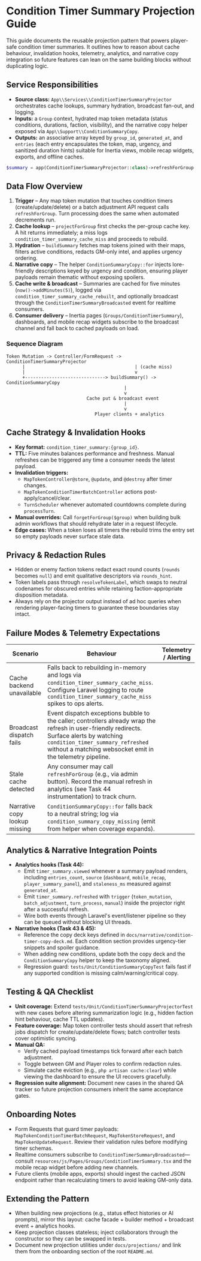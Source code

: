 # Condition Timer Summary Projection Guide

This guide documents the reusable projection pattern that powers player-safe condition timer summaries. It outlines how to reason about cache behaviour, invalidation hooks, telemetry, analytics, and narrative copy integration so future features can lean on the same building blocks without duplicating logic.

## Service Responsibilities
- **Source class:** `App\\Services\\ConditionTimerSummaryProjector` orchestrates cache lookups, summary hydration, broadcast fan-out, and logging.
- **Inputs:** a `Group` context, hydrated map token metadata (status conditions, durations, faction, visibility), and the narrative copy helper exposed via `App\\Support\\ConditionSummaryCopy`.
- **Outputs:** an associative array keyed by `group_id`, `generated_at`, and `entries` (each entry encapsulates the token, map, urgency, and sanitized duration hints) suitable for Inertia views, mobile recap widgets, exports, and offline caches.

```php
$summary = app(ConditionTimerSummaryProjector::class)->refreshForGroup($group);
```

## Data Flow Overview
1. **Trigger** – Any map token mutation that touches condition timers (create/update/delete) or a batch adjustment API request calls `refreshForGroup`. Turn processing does the same when automated decrements run.
2. **Cache lookup** – `projectForGroup` first checks the per-group cache key. A hit returns immediately; a miss logs `condition_timer_summary_cache_miss` and proceeds to rebuild.
3. **Hydration** – `buildSummary` fetches map tokens joined with their maps, filters active conditions, redacts GM-only intel, and applies urgency ordering.
4. **Narrative copy** – The helper `ConditionSummaryCopy::for` injects lore-friendly descriptions keyed by urgency and condition, ensuring player payloads remain thematic without exposing spoilers.
5. **Cache write & broadcast** – Summaries are cached for five minutes (`now()->addMinutes(5)`), logged via `condition_timer_summary_cache_rebuilt`, and optionally broadcast through the `ConditionTimerSummaryBroadcasted` event for realtime consumers.
6. **Consumer delivery** – Inertia pages (`Groups/ConditionTimerSummary`), dashboards, and mobile recap widgets subscribe to the broadcast channel and fall back to cached payloads on load.

### Sequence Diagram
```
Token Mutation -> Controller/FormRequest -> ConditionTimerSummaryProjector
      |                                         | (cache miss)
      |                                         v
      +------------------------------> buildSummary() -> ConditionSummaryCopy
                                            |
                                            v
                              Cache put & broadcast event
                                            |
                                            v
                                 Player clients + analytics
```

## Cache Strategy & Invalidation Hooks
- **Key format:** `condition_timer_summary:{group_id}`.
- **TTL:** Five minutes balances performance and freshness. Manual refreshes can be triggered any time a consumer needs the latest payload.
- **Invalidation triggers:**
  - `MapTokenController@store`, `@update`, and `@destroy` after timer changes.
  - `MapTokenConditionTimerBatchController` actions post-apply/cancel/clear.
  - `TurnScheduler` whenever automated countdowns complete during `processTurn`.
- **Manual overrides:** Call `forgetForGroup($group)` when building bulk admin workflows that should rehydrate later in a request lifecycle.
- **Edge cases:** When a token loses all timers the rebuild trims the entry set so empty payloads never surface stale data.

## Privacy & Redaction Rules
- Hidden or enemy faction tokens redact exact round counts (`rounds` becomes `null`) and emit qualitative descriptors via `rounds_hint`.
- Token labels pass through `resolveTokenLabel`, which swaps to neutral codenames for obscured entries while retaining faction-appropriate disposition metadata.
- Always rely on the projector output instead of ad hoc queries when rendering player-facing timers to guarantee these boundaries stay intact.

## Failure Modes & Telemetry Expectations
| Scenario | Behaviour | Telemetry / Alerting |
| --- | --- | --- |
| Cache backend unavailable | Falls back to rebuilding in-memory and logs via `condition_timer_summary_cache_miss`. Configure Laravel logging to route `condition_timer_summary_cache_miss` spikes to ops alerts. |
| Broadcast dispatch fails | Event dispatch exceptions bubble to the caller; controllers already wrap the refresh in user-friendly redirects. Surface alerts by watching `condition_timer_summary_refreshed` without a matching websocket emit in the telemetry pipeline. |
| Stale cache detected | Any consumer may call `refreshForGroup` (e.g., via admin button). Record the manual refresh in analytics (see Task 44 instrumentation) to track churn. |
| Narrative copy lookup missing | `ConditionSummaryCopy::for` falls back to a neutral string; log via `condition_summary_copy_missing` (emit from helper when coverage expands). |

## Analytics & Narrative Integration Points
- **Analytics hooks (Task 44):**
  - Emit `timer_summary.viewed` whenever a summary payload renders, including `entries_count`, `source` (`dashboard`, `mobile_recap`, `player_summary_panel`), and `staleness_ms` measured against `generated_at`.
  - Emit `timer_summary.refreshed` with `trigger` (`token_mutation`, `batch_adjustment`, `turn_process`, `manual`) inside the projector right after a successful refresh.
  - Wire both events through Laravel's event/listener pipeline so they can be queued without blocking UI threads.
- **Narrative hooks (Task 43 & 45):**
  - Reference the copy deck keys defined in `docs/narrative/condition-timer-copy-deck.md`. Each condition section provides urgency-tier snippets and spoiler guidance.
  - When adding new conditions, update both the copy deck and the `ConditionSummaryCopy` helper to keep the taxonomy aligned.
  - Regression guard: `tests/Unit/ConditionSummaryCopyTest` fails fast if any supported condition is missing calm/warning/critical copy.

## Testing & QA Checklist
- **Unit coverage:** Extend `tests/Unit/ConditionTimerSummaryProjectorTest` with new cases before altering summarization logic (e.g., hidden faction hint behaviour, cache TTL updates).
- **Feature coverage:** Map token controller tests should assert that refresh jobs dispatch for create/update/delete flows; batch controller tests cover optimistic syncing.
- **Manual QA:**
  - Verify cached payload timestamps tick forward after each batch adjustment.
  - Toggle between GM and Player roles to confirm redaction rules.
  - Simulate cache eviction (e.g., `php artisan cache:clear`) while viewing the dashboard to ensure the UI recovers gracefully.
- **Regression suite alignment:** Document new cases in the shared QA tracker so future projection consumers inherit the same acceptance gates.

## Onboarding Notes
- Form Requests that guard timer payloads: `MapTokenConditionTimerBatchRequest`, `MapTokenStoreRequest`, and `MapTokenUpdateRequest`. Review their validation rules before modifying timer schemas.
- Realtime consumers subscribe to `ConditionTimerSummaryBroadcasted`—consult `resources/js/Pages/Groups/ConditionTimerSummary.tsx` and the mobile recap widget before adding new channels.
- Future clients (mobile apps, exports) should ingest the cached JSON endpoint rather than recalculating timers to avoid leaking GM-only data.

## Extending the Pattern
- When building new projections (e.g., status effect histories or AI prompts), mirror this layout: cache facade + builder method + broadcast event + analytics hooks.
- Keep projection classes stateless; inject collaborators through the constructor so they can be swapped in tests.
- Document new projection utilities under `docs/projections/` and link them from the onboarding section of the root `README.md`.
